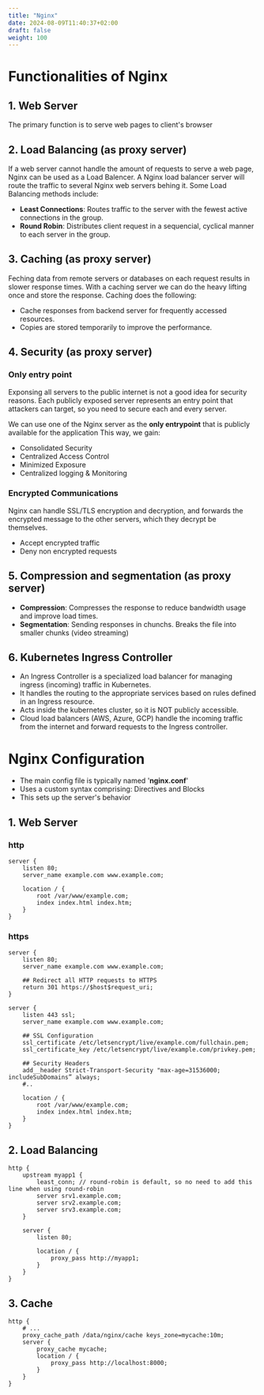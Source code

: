 ```yaml
---
title: "Nginx"
date: 2024-08-09T11:40:37+02:00
draft: false
weight: 100
---
```


# Functionalities of Nginx 

## 1. Web Server

The primary function is to serve web pages to client's browser

## 2. Load Balancing (as proxy server)

If a web server cannot handle the amount of requests to serve a web page, Nginx can be used as a Load Balencer. A Nginx load balancer server will route the traffic to several Nginx web servers behing it. Some Load Balancing methods include:

- **Least Connections**: Routes traffic to the server with the fewest active connections in the group. 
- **Round Robin**: Distributes client request in a sequencial, cyclical manner to each server in the group.

## 3. Caching (as proxy server)

Feching data from remote servers or databases on each request results in slower response times. With a caching server we can do the heavy lifting once and store the response. Caching does the following:
- Cache responses from backend server for frequently accessed resources.
- Copies are stored temporarily to improve the performance.

## 4. Security (as proxy server)

### Only entry point

Exponsing all servers to the public internet is not a good idea for security reasons. Each publicly exposed server represents an entry point that attackers can target, so you need to secure each and every server.

We can use one of the Nginx server as the **only entrypoint** that is publicly available for the application  This way, we gain:

- Consolidated Security
- Centralized Access Control
- Minimized Exposure
- Centralized logging & Monitoring

### Encrypted Communications

Nginx can handle SSL/TLS encryption and decryption, and forwards the encrypted message to the other servers, which they decrypt be themselves.

- Accept encrypted traffic
- Deny non encrypted requests

## 5. Compression and segmentation (as proxy server)

- **Compression**: Compresses the response to reduce bandwidth usage and improve load times.
- **Segmentation**: Sending responses in chunchs. Breaks the file into smaller chunks (video streaming)

## 6. Kubernetes Ingress Controller

- An Ingress Controller is a specialized load balancer for managing ingress (incoming) traffic in Kubernetes.
- It handles the routing to the appropriate services based on rules defined in an Ingress resource.
- Acts inside the kubernetes cluster, so it is NOT publicly accessible.
- Cloud load balancers (AWS, Azure, GCP) handle the incoming traffic from the internet and forward requests to the Ingress controller.


# Nginx Configuration 

- The main config file is typically named '**nginx.conf**'
- Uses a custom syntax comprising: Directives and Blocks
- This sets up the server's behavior

## 1. Web Server

### http

```
server {
    listen 80;
    server_name example.com www.example.com;

    location / {
        root /var/www/example.com;
        index index.html index.htm;
    }
}
```

### https

```
server {
    listen 80;
    server_name example.com www.example.com;

    ## Redirect all HTTP requests to HTTPS
    return 301 https://$host$request_uri;
}

server {
    listen 443 ssl;
    server_name example.com www.example.com;

    ## SSL Configuration
    ssl_certificate /etc/letsencrypt/live/example.com/fullchain.pem;
    ssl_certificate_key /etc/letsencrypt/live/example.com/privkey.pem;

    ## Security Headers
    add__header Strict-Transport-Security "max-age=31536000; includeSubDomains” always;
    #..

    location / {
        root /var/www/example.com;
        index index.html index.htm;
    }
}
```

## 2. Load Balancing

```
http {
    upstream myapp1 {
        least_conn; // round-robin is default, so no need to add this line when using round-robin
        server srv1.example.com;
        server srv2.example.com;
        server srv3.example.com;
    }

    server {
        listen 80;

        location / {
            proxy_pass http://myapp1;
        }
    }
}
```

## 3. Cache

```
http {
    # ...
    proxy_cache_path /data/nginx/cache keys_zone=mycache:10m;
    server {
        proxy_cache mycache;
        location / {
            proxy_pass http://localhost:8000;
        }
    }
}
```
